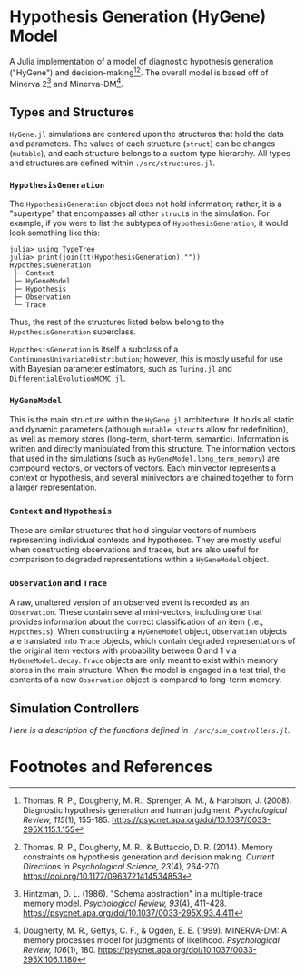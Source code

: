 # Hypothesis Generation (HyGene) Model

A Julia implementation of a model of diagnostic hypothesis generation ("HyGene") and decision-making[^thomas2008][^thomas2014]. The overall model is based off of Minerva 2[^hintzman1986] and Minerva-DM[^dougherty1999].

## Types and Structures

`HyGene.jl` simulations are centered upon the structures that hold the data and parameters. The values of each structure (`struct`) can be changes (`mutable`), and each structure belongs to a custom type hierarchy. All types and structures are defined within `./src/structures.jl`.

### `HypothesisGeneration`

The `HypothesisGeneration` object does not hold information; rather, it is a "supertype" that encompasses all other `struct`s in the simulation. For example, if you were to list the subtypes of `HypothesisGeneration`, it would look something like this:
```
julia> using TypeTree
julia> print(join(tt(HypothesisGeneration),""))
HypothesisGeneration
 ├─ Context
 ├─ HyGeneModel
 ├─ Hypothesis
 ├─ Observation
 └─ Trace
```
Thus, the rest of the structures listed below belong to the `HypothesisGeneration` superclass.

`HypothesisGeneration` is itself a subclass of a `ContinuousUnivariateDistribution`; however, this is mostly useful for use with Bayesian parameter estimators, such as `Turing.jl` and `DifferentialEvolutionMCMC.jl`.

### `HyGeneModel`

This is the main structure within the `HyGene.jl` architecture. It holds all static and dynamic parameters (although `mutable struct`s allow for redefinition), as well as memory stores (long-term, short-term, semantic). Information is written and directly manipulated from this structure. The information vectors that used in the simulations (such as `HyGeneModel.long_term_memory`) are compound vectors, or vectors of vectors. Each minivector represents a context or hypothesis, and several minivectors are chained together to form a larger representation.

### `Context` and `Hypothesis`

These are similar structures that hold singular vectors of numbers representing individual contexts and hypotheses. They are mostly useful when constructing observations and traces, but are also useful for comparison to degraded representations within a `HyGeneModel` object.

### `Observation` and `Trace`

A raw, unaltered version of an observed event is recorded as an `Observation`. These contain several mini-vectors, including one that provides information about the correct classification of an item (i.e., `Hypothesis`). When constructing a `HyGeneModel` object, `Observation` objects are translated into `Trace` objects, which contain degraded representations of the original item vectors with probability between 0 and 1 via `HyGeneModel.decay`. `Trace` objects are only meant to exist within memory stores in the main structure. When the model is engaged in a test trial, the contents of a new `Observation` object is compared to long-term memory.


## Simulation Controllers

_Here is a description of the functions defined in `./src/sim_controllers.jl`._

# Footnotes and References

[^thomas2008]:
    Thomas, R. P., Dougherty, M. R., Sprenger, A. M., & Harbison, J. (2008). Diagnostic hypothesis generation and human judgment. _Psychological Review, 115_(1), 155-185. https://psycnet.apa.org/doi/10.1037/0033-295X.115.1.155
[^thomas2014]:
    Thomas, R. P., Dougherty, M. R., & Buttaccio, D. R. (2014). Memory constraints on hypothesis generation and decision making. _Current Directions in Psychological Science, 23_(4), 264-270. https://doi.org/10.1177/0963721414534853
[^hintzman1986]:
    Hintzman, D. L. (1986). "Schema abstraction" in a multiple-trace memory model. _Psychological Review, 93_(4), 411-428. https://psycnet.apa.org/doi/10.1037/0033-295X.93.4.411
[^dougherty1999]:
    Dougherty, M. R., Gettys, C. F., & Ogden, E. E. (1999). MINERVA-DM: A memory processes model for judgments of likelihood. _Psychological Review, 106_(1), 180. https://psycnet.apa.org/doi/10.1037/0033-295X.106.1.180